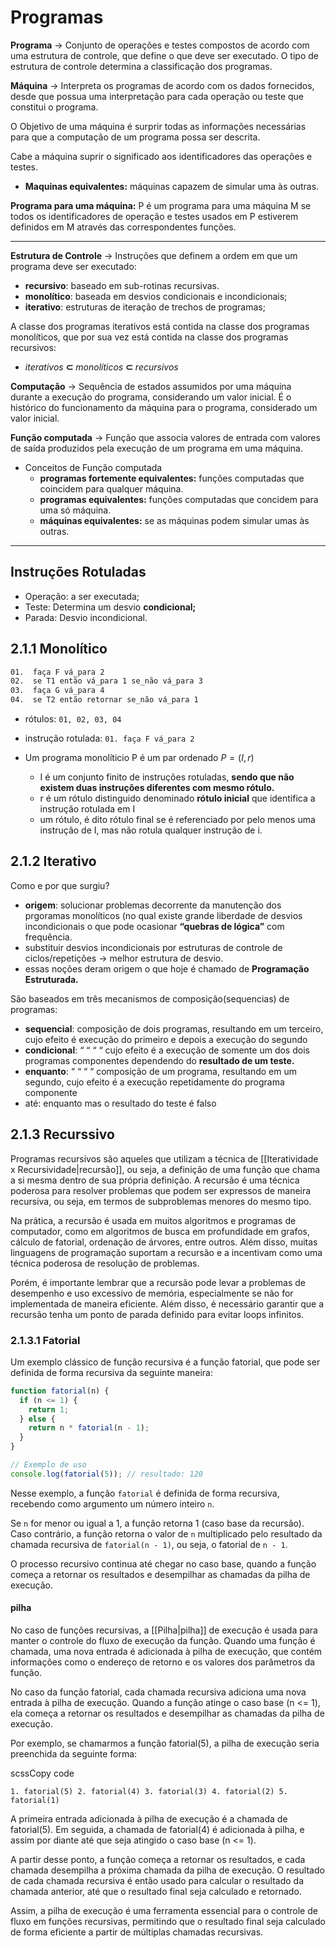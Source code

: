 # Programas

**Programa** → Conjunto de operações e testes compostos de acordo com uma estrutura de controle, que define o que deve ser executado. O tipo de estrutura de controle determina a classificação dos programas.

**Máquina** → Interpreta os programas de acordo com os dados fornecidos, desde que possua uma interpretação para cada operação ou teste que constitui o programa.

O Objetivo de uma máquina é surprir todas as informações necessárias para que a computação de um programa possa ser descrita.

Cabe a máquina suprir o significado aos identificadores das operações e testes.

-   **Maquinas equivalentes:** máquinas capazem de simular uma às outras.

**Programa para uma máquina:** P é um programa para uma máquina M se todos os identificadores de operação e testes usados em P estiverem definidos em M através das correspondentes funções.

---

**Estrutura de Controle** → Instruções que definem a ordem em que um programa deve ser executado:

-   **recursivo**: baseado em sub-rotinas recursivas.
-   **monolítico**: baseada em desvios condicionais e incondicionais;
-   **iterativo**: estruturas de iteração de trechos de programas;

A classe dos programas iterativos está contida na classe dos programas monolíticos, que por sua vez está contida na classe dos programas recursivos:

-   _iterativos_ **⊂** _monolíticos_ **⊂** _recursivos_

**Computação** → Sequência de estados assumidos por uma máquina durante a execução do programa, considerando um valor inicial. É o histórico do funcionamento da máquina para o programa, considerado um valor inicial.

**Função computada** → Função que associa valores de entrada com valores de saída produzidos pela execução de um programa em uma máquina.

-   Conceitos de Função computada
    -   **programas fortemente equivalentes:** funções computadas que coincidem para qualquer máquina.
    -   **programas equivalentes:** funções computadas que concidem para uma só máquina.
    -   **máquinas equivalentes:** se as máquinas podem simular umas às outras.

---

## Instruções Rotuladas

-   Operação: a ser executada;
-   Teste: Determina um desvio **condicional;**
-   Parada: Desvio incondicional.

## 2.1.1 Monolítico

```xml
01.  faça F vá_para 2
02.  se T1 então vá_para 1 se_não vá_para 3
03.  faça G vá_para 4
04.  se T2 então retornar se_não vá_para 1
```

-   rótulos: `01, 02, 03, 04`
    
-   instrução rotulada: `01. faça F vá_para 2`
    
-   Um programa monolíticio P é um par ordenado $P = (I,r)$
    
    -   I é um conjunto finito de instruções rotuladas, **sendo que não existem duas instruções diferentes com mesmo rótulo.**
    -   r é um rótulo distinguido denominado **rótulo inicial** que identifica a instrução rotulada em I
    -   um rótulo, é dito rótulo final se é referenciado por pelo menos uma instrução de I, mas não rotula qualquer instrução de i.

## 2.1.2 Iterativo
Como e por que surgiu?

-   **origem**: solucionar problemas decorrente da manutenção dos prgoramas monolíticos (no qual existe grande liberdade de desvios incondicionais o que pode ocasionar **“quebras de lógica”** com frequência.
-   substituir desvios incondicionais por estruturas de controle de ciclos/repetições → melhor estrutura de desvio.
-   essas noções deram origem o que hoje é chamado de **Programação Estruturada.**

São baseados em três mecanismos de composição(sequencias) de programas:

-   **sequencial**: composição de dois programas, resultando em um terceiro, cujo efeito é execução do primeiro e depois a execução do segundo
-   **condicional**: “ “ “ “ cujo efeito é a execução de somente um dos dois programas componentes dependendo do **resultado de um teste.**
-   **enquanto**: “ “ “ “ composição de um programa, resultando em um segundo, cujo efeito é a execução repetidamente do programa componente
-   até: enquanto mas o resultado do teste é falso

## 2.1.3 Recurssivo
Programas recursivos são aqueles que utilizam a técnica de [[Iteratividade x Recursividade|recursão]], ou seja, a definição de uma função que chama a si mesma dentro de sua própria definição. A recursão é uma técnica poderosa para resolver problemas que podem ser expressos de maneira recursiva, ou seja, em termos de subproblemas menores do mesmo tipo.

Na prática, a recursão é usada em muitos algoritmos e programas de computador, como em algoritmos de busca em profundidade em grafos, cálculo de fatorial, ordenação de árvores, entre outros. Além disso, muitas linguagens de programação suportam a recursão e a incentivam como uma técnica poderosa de resolução de problemas.

Porém, é importante lembrar que a recursão pode levar a problemas de desempenho e uso excessivo de memória, especialmente se não for implementada de maneira eficiente. Além disso, é necessário garantir que a recursão tenha um ponto de parada definido para evitar loops infinitos.

### 2.1.3.1 Fatorial
Um exemplo clássico de função recursiva é a função fatorial, que pode ser definida de forma recursiva da seguinte maneira:

```JavaScript
function fatorial(n) {
  if (n <= 1) {
    return 1;
  } else {
    return n * fatorial(n - 1);
  }
}

// Exemplo de uso
console.log(fatorial(5)); // resultado: 120
```

Nesse exemplo, a função `fatorial` é definida de forma recursiva, recebendo como argumento um número inteiro `n`. 

Se `n` for menor ou igual a 1, a função retorna 1 (caso base da recursão). Caso contrário, a função retorna o valor de `n` multiplicado pelo resultado da chamada recursiva de `fatorial(n - 1)`, ou seja, o fatorial de `n - 1`. 

O processo recursivo continua até chegar no caso base, quando a função começa a retornar os resultados e desempilhar as chamadas da pilha de execução.

#### pilha
No caso de funções recursivas, a [[Pilha|pilha]] de execução é usada para manter o controle do fluxo de execução da função. Quando uma função é chamada, uma nova entrada é adicionada à pilha de execução, que contém informações como o endereço de retorno e os valores dos parâmetros da função.

No caso da função fatorial, cada chamada recursiva adiciona uma nova entrada à pilha de execução. Quando a função atinge o caso base (n <= 1), ela começa a retornar os resultados e desempilhar as chamadas da pilha de execução.

Por exemplo, se chamarmos a função fatorial(5), a pilha de execução seria preenchida da seguinte forma:

scssCopy code

`1. fatorial(5) 2. fatorial(4) 3. fatorial(3) 4. fatorial(2) 5. fatorial(1)`

A primeira entrada adicionada à pilha de execução é a chamada de fatorial(5). Em seguida, a chamada de fatorial(4) é adicionada à pilha, e assim por diante até que seja atingido o caso base (n <= 1).

A partir desse ponto, a função começa a retornar os resultados, e cada chamada desempilha a próxima chamada da pilha de execução. O resultado de cada chamada recursiva é então usado para calcular o resultado da chamada anterior, até que o resultado final seja calculado e retornado.

Assim, a pilha de execução é uma ferramenta essencial para o controle de fluxo em funções recursivas, permitindo que o resultado final seja calculado de forma eficiente a partir de múltiplas chamadas recursivas.